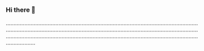 ### Hi there 👋

.......................................................................................................................................................................................................................................................................................................................................................................................................